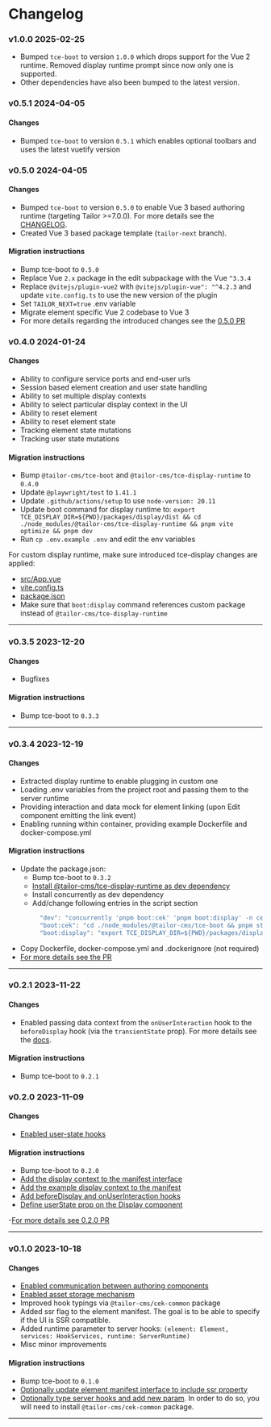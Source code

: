 # Changelog

### v1.0.0 2025-02-25
- Bumped `tce-boot` to version `1.0.0` which drops support for the Vue 2 runtime.
  Removed display runtime prompt since now only one is supported. 
- Other dependencies have also been bumped to the latest version.

### v0.5.1 2024-04-05

#### Changes
- Bumped `tce-boot` to version `0.5.1` which enables optional toolbars and uses
  the latest vuetify version

### v0.5.0 2024-04-05

#### Changes
- Bumped `tce-boot` to version `0.5.0` to enable Vue 3 based authoring runtime
  (targeting Tailor >=7.0.0). For more details see the
  [CHANGELOG](https://github.com/tailor-cms/xt/blob/main/CHANGELOG.md#changelog).
- Created Vue 3 based package template (`tailor-next` branch).

#### Migration instructions
- Bump tce-boot to `0.5.0`
- Replace Vue `2.x` package in the edit subpackage with the Vue `^3.3.4`
- Replace `@vitejs/plugin-vue2` with `@vitejs/plugin-vue": "^4.2.3` and update
  `vite.config.ts` to use the new version of the plugin
- Set `TAILOR_NEXT=true` .env variable
- Migrate element specific Vue 2 codebase to Vue 3
- For more details regarding the introduced changes see the
  [0.5.0 PR](https://github.com/tailor-cms/tce-template/pull/29/files)

### v0.4.0 2024-01-24

#### Changes
- Ability to configure service ports and end-user urls
- Session based element creation and user state handling
- Ability to set multiple display contexts
- Ability to select particular display context in the UI
- Ability to reset element
- Ability to reset element state
- Tracking element state mutations
- Tracking user state mutations

#### Migration instructions
- Bump `@tailor-cms/tce-boot` and `@tailor-cms/tce-display-runtime` to `0.4.0`
- Update `@playwright/test` to `1.41.1`
- Update `.github/actions/setup` to use `node-version: 20.11`
- Update boot command for display runtime to:
  `export TCE_DISPLAY_DIR=${PWD}/packages/display/dist && cd ./node_modules/@tailor-cms/tce-display-runtime && pnpm vite optimize && pnpm dev`
-  Run `cp .env.example .env` and edit the env variables

For custom display runtime, make sure introduced tce-display changes are applied:
- [src/App.vue](https://github.com/tailor-cms/xt/pull/11/files#diff-db34c38a347cc14337f0cf448966777333b1b6fc3873938a9c08886e779a31b9)
- [vite.config.ts](https://github.com/tailor-cms/xt/pull/11/files#diff-c809e1053d727cda339ff7dcfb8a9d152af08c8c7ebd2d52c4d8270ae757b39a)
- [package.json](https://github.com/tailor-cms/xt/pull/11/files#diff-40493a968ba64f33ff15183fa6ff583764e57a53fc612a15667b858d7a1d72b1)
- Make sure that `boot:display` command references custom package instead of
  `@tailor-cms/tce-display-runtime`

---

### v0.3.5 2023-12-20

#### Changes
- Bugfixes

#### Migration instructions
- Bump tce-boot to `0.3.3`

---

### v0.3.4 2023-12-19

#### Changes
- Extracted display runtime to enable plugging in custom one
- Loading .env variables from the project root and passing them to the server
  runtime
- Providing interaction and data mock for element linking (upon Edit component
  emitting the link event)
- Enabling running within container, providing example Dockerfile and
  docker-compose.yml

#### Migration instructions
- Update the package.json:
  - Bump tce-boot to `0.3.2`
  - [Install @tailor-cms/tce-display-runtime as dev dependency](https://github.com/tailor-cms/tce-template/blob/chore/extract-display-runtime-from-boot/package.json#L46)
  - Install concurrently as dev dependency
  - Add/change following entries in the script section
    ```js
      "dev": "concurrently 'pnpm boot:cek' 'pnpm boot:display' -n cek,display-runtime -c blue,cyan",
      "boot:cek": "cd ./node_modules/@tailor-cms/tce-boot && pnpm start",
      "boot:display": "export TCE_DISPLAY_DIR=${PWD}/packages/display/dist && cd ./node_modules/@tailor-cms/tce-display-runtime && pnpm dev optimize && pnpm dev",
    ```
- Copy Dockerfile, docker-compose.yml and .dockerignore (not required)
- [For more details see the PR](https://github.com/tailor-cms/tce-template/pull/26/files)

---

### v0.2.1 2023-11-22

#### Changes
- Enabled passing data context from the `onUserInteraction` hook to the
  `beforeDisplay` hook (via the `transientState` prop). For more details see the
  [docs](https://tailor-cms.github.io/xt/server-package.html#onuserinteraction-hook).

#### Migration instructions
- Bump tce-boot to `0.2.1`

### v0.2.0 2023-11-09

#### Changes
- [Enabled user-state hooks](https://tailor-cms.github.io/xt/server-package.html#user-state-hooks)

#### Migration instructions
- Bump tce-boot to `0.2.0`
- [Add the display context to the manifest interface](https://github.com/tailor-cms/tce-template/pull/16/files#diff-363caee1e8047788dee5a0a3feca5d40a88c160dd36abadb550e8577ae0d3244R38)
- [Add the example display context to the manifest](https://github.com/tailor-cms/tce-template/pull/16/files#diff-c248ce0c077134efe1982e29743139541a2d28d6ace0e3f6e5a50cf09f1beaafR29)
- [Add beforeDisplay and onUserInteraction hooks](https://github.com/tailor-cms/tce-template/pull/16/files#diff-8e6dfbbfb522575fe7c568c2de518bf9de351de83c9dbb48eaa865cd54450eb3R40)
- [Define userState prop on the Display component](https://github.com/tailor-cms/tce-template/pull/16/files#diff-cfb5d05096f2f57087b355fa04ea9ac63033d96b4f1100db0991c69baa4aebc7R12)

-[For more details see 0.2.0 PR](https://github.com/tailor-cms/tce-template/pull/16/files)

---

### v0.1.0 2023-10-18

#### Changes
- [Enabled communication between authoring components](https://tailor-cms.github.io/xt/edit-package.html#communication-between-components)
- [Enabled asset storage mechanism](https://tailor-cms.github.io/xt/file-storage.html)
- Improved hook typings via `@tailor-cms/cek-common` package
- Added ssr flag to the element manifest. The goal is to be able to specify if
  the UI is SSR compatible.
- Added runtime parameter to server hooks:
  `(element: Element, services: HookServices, runtime: ServerRuntime)`
- Misc minor improvements

#### Migration instructions
- Bump tce-boot to `0.1.0`
- [Optionally update element manifest interface to include ssr property](https://github.com/tailor-cms/tce-template/blob/main/packages/manifest/src/interfaces.ts#L28)
- [Optionally type server hooks and add new param](https://github.com/tailor-cms/tce-template/blob/main/packages/server/src/index.ts#L6).
  In order to do so, you will need to install `@tailor-cms/cek-common` package.

---
